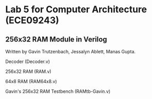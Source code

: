 # Lab 5 for Computer Architecture (ECE09243)
<h2>256x32 RAM Module in Verilog</h2> 

Written by Gavin Trutzenbach, Jessalyn Ablett, Manas Gupta.

Decoder (Decoder.v)

256x32 RAM (RAM.v)

64x8 RAM (RAM64x8.v)

Gavin's 256x32 RAM Testbench (RAMtb-Gavin.v)
